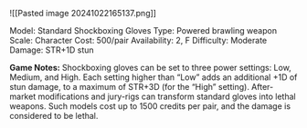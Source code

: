 ![[Pasted image 20241022165137.png]]

Model: Standard Shockboxing Gloves
Type: Powered brawling weapon
Scale: Character
Cost: 500/pair
Availability: 2, F
Difficulty: Moderate
Damage: STR+1D stun

**Game Notes:** 
Shockboxing gloves can be set to three power settings: Low, Medium, and High. Each setting higher than “Low” adds an additional +1D of stun damage, to a maximum of STR+3D (for the “High” setting). After-market modifications and jury-rigs can transform standard gloves into lethal weapons. Such models cost up to 1500 credits per pair, and the damage is considered to be lethal.